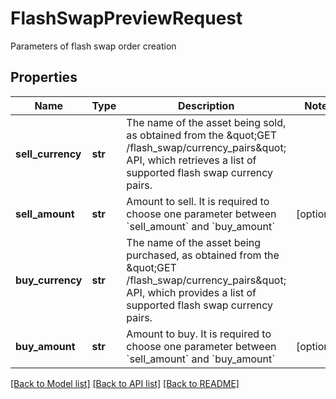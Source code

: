 # FlashSwapPreviewRequest

Parameters of flash swap order creation
## Properties
Name | Type | Description | Notes
------------ | ------------- | ------------- | -------------
**sell_currency** | **str** | The name of the asset being sold, as obtained from the \&quot;GET /flash_swap/currency_pairs\&quot; API, which retrieves a list of supported flash swap currency pairs. | 
**sell_amount** | **str** | Amount to sell. It is required to choose one parameter between &#x60;sell_amount&#x60; and &#x60;buy_amount&#x60; | [optional] 
**buy_currency** | **str** | The name of the asset being purchased, as obtained from the \&quot;GET /flash_swap/currency_pairs\&quot; API, which provides a list of supported flash swap currency pairs. | 
**buy_amount** | **str** | Amount to buy. It is required to choose one parameter between &#x60;sell_amount&#x60; and &#x60;buy_amount&#x60; | [optional] 

[[Back to Model list]](../README.md#documentation-for-models) [[Back to API list]](../README.md#documentation-for-api-endpoints) [[Back to README]](../README.md)


